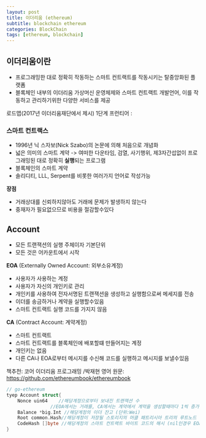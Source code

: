 ```yaml
---
layout: post
title: 이더리움 (ethereum)
subtitle: blockchain ethereum
categories: BlockChain
tags: [ethereum, blockchain]
---
```





## 이더리움이란

* 프로그래밍한 대로 정확히 작동하는 스마트 컨트랙트를 작동시키는 탈중앙화된 플랫폼
* 블록체인 내부의 이더리움 가상머신 운영체제와 스마트 컨트랙트 개발언어, 이를 작동하고 관리하기위한 다양한 서비스를 제공


로드맵(2017년 이더리움재단에서 제시)
1단계 프런티어 : 






### 스마트 컨트랙스
* 1996년 닉 스자보(Nick Szabo)의 논문에 의해 처음으로 개념화
* 넓은 의미의 스마트 계약
 -> 여떠한 다운타임, 검열, 사기행위, 제3자간섭없이 프로그래밍된 대로 정확히 **실행**되는 프로그램
* 블록체인의 스마트 계약
* 솔리디티, LLL, Serpent를 비롯한 여러가지 언어로 작성가능

**장점**
* 거래상대를 신뢰하지않아도 거래에 문제가 발생하지 않는다
* 중재자가 필요없으므로 비용을 절감할수있다



## Account
* 모든 트랜잭션의 실행 주체이자 기본단위
* 모든 것은 어카운트에서 시작

**EOA** (Externally Owned Account: 외부소유계정)
* 사용자가 사용하는 계정
* 사용자가 자신의 개인키로 관리
* 개인키를 사용하여 전자서명된 트랜잭션을 생성하고 실행함으로써 메세지를 전송
* 이더를 송금하거나 계약을 실행할수있음
* 스마트 컨트랙트 실행 코드를 가지지 않음

**CA** (Contract Account: 계약계정)
* 스마트 컨트랙트
* 스마트 컨트랙트를 블록체인에 배포할떄 만들어지는 계정
* 개인키는 없음
* 다른 CA나 EOA로부터 메시지를 수신해 코드를 실행하고 메시지를 보낼수있음


책추천: 코어 이더리움 프로그래밍 /박재현
영어 원문: https://github.com/ethereumbook/ethereumbook

```go
// go-ethereum
tyep Account struct{
	Nonce uin64    //해당계정으로부터 보내진 트랜잭션 수
		        //EOA에서는 거래를, CA에서는 계약에서 계약을 생성할때마다 1씩 증가
	Balance *big.Int //해당계정의 이더 잔고 (단위:Wei)
	Root common.Hash//해당계정이 저장될 스토리지의 머클 패트리시아 트리의 루트노드
	CodeHash []byte //해당계정의 스마트 컨트랙트 바이트 코드의 해시 (nil인경우 EOA를 의미)
}
```











